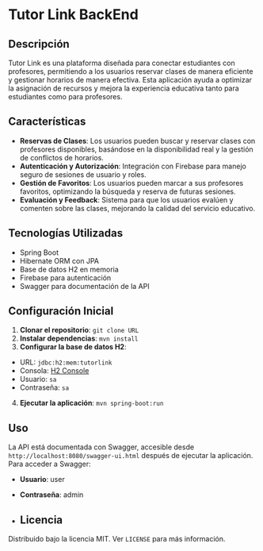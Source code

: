 # Tutor Link BackEnd

## Descripción
Tutor Link es una plataforma diseñada para conectar estudiantes con profesores, permitiendo a los usuarios reservar clases de manera eficiente y gestionar horarios de manera efectiva. Esta aplicación ayuda a optimizar la asignación de recursos y mejora la experiencia educativa tanto para estudiantes como para profesores.

## Características
- **Reservas de Clases**: Los usuarios pueden buscar y reservar clases con profesores disponibles, basándose en la disponibilidad real y la gestión de conflictos de horarios.
- **Autenticación y Autorización**: Integración con Firebase para manejo seguro de sesiones de usuario y roles.
- **Gestión de Favoritos**: Los usuarios pueden marcar a sus profesores favoritos, optimizando la búsqueda y reserva de futuras sesiones.
- **Evaluación y Feedback**: Sistema para que los usuarios evalúen y comenten sobre las clases, mejorando la calidad del servicio educativo.

## Tecnologías Utilizadas
- Spring Boot
- Hibernate ORM con JPA
- Base de datos H2 en memoria
- Firebase para autenticación
- Swagger para documentación de la API

## Configuración Inicial
1. **Clonar el repositorio**: `git clone URL`
2. **Instalar dependencias**: `mvn install`
3. **Configurar la base de datos H2**:
  - URL: `jdbc:h2:mem:tutorlink`
  - Consola: [H2 Console](http://localhost:8080/H2-console)
  - Usuario: `sa`
  - Contraseña: `sa`
4. **Ejecutar la aplicación**: `mvn spring-boot:run`

## Uso
La API está documentada con Swagger, accesible desde `http://localhost:8080/swagger-ui.html` después de ejecutar la aplicación. Para acceder a Swagger:
- **Usuario**: user
- **Contraseña**: admin  

- ## Licencia
Distribuido bajo la licencia MIT. Ver `LICENSE` para más información.
